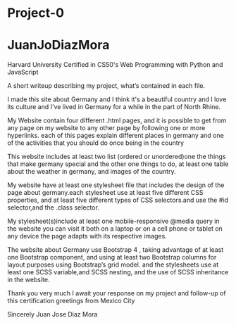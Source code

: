 # Project-0 
# JuanJoDiazMora
Harvard University Certified in CS50's Web Programming with Python and JavaScript

A short writeup describing my project, what’s contained in each file.

I made this site about Germany and I think it's a beautiful country and I love its culture and I've lived in Germany for a while in the part of North Rhine.

My Website contain four different .html pages, and it is possible to get from any page on my website to any other page by following one or more hyperlinks.
each of this pages explain different places in germany and one of the activities that you should do once being in the country

This website includes at least two list (ordered or unordered)one the things that make germany special and the other one things to do, at least one table about the weather in germany, and images of the country.

My website have at least one stylesheet file that includes the design of the page about germany.each stylesheet use at least five 
different CSS properties, and at least five different types of CSS selectors.and use the #id selector,and the .class selector.

My stylesheet(s)include at least one mobile-responsive @media query in the website you can visit it both on a laptop or on a cell phone or tablet on any device the page adapts with its respective images.

The website about Germany use Bootstrap 4 , taking advantage of at least one Bootstrap component, and using at least two Bootstrap columns for layout purposes using Bootstrap’s grid model.
and the stylesheets use at least one SCSS variable,and SCSS nesting, and the use of SCSS inheritance in the website.

Thank you very much I await your response on my project and follow-up of this certification greetings from Mexico City


Sincerely
Juan Jose Diaz Mora
